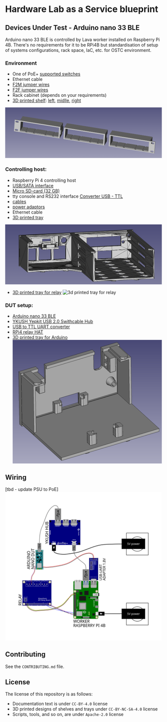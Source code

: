 <!--
SPDX-FileCopyrightText: Huawei Inc.

SPDX-License-Identifier: CC-BY-4.0
-->
# Hardware Lab as a Service blueprint

## Devices Under Test - Arduino nano 33 BLE
Arduino nano 33 BLE is controlled by Lava worker installed on Raspberry Pi 4B. There's no requirements for it to be RPi4B but standardisation of setup of systems configurations, rack space, IaC, etc. for OSTC environment.

### Environment
- One of PoE+ [supported switches](https://gitlab.eclipse.org/pastanki/HLaaS/-/tree/main/hardware#supported-poe-switches)
- Ethernet cable
- [F2M jumper wires](https://www.amazon.pl/dp/B07K8PVKBP/?coliid=I2LIB46FB8EO4I&colid=EVVMW1H6DML2&psc=1&ref_=lv_ov_lig_dp_it)
- [F2F jumper wires](https://www.amazon.pl/dp/B07KYHBVR7/?coliid=I2E8ALNGLDOVFB&colid=EVVMW1H6DML2&psc=1&ref_=lv_ov_lig_dp_it)
- Rack cabinet (depends on your requirements)
- [3D printed shelf](https://gitlab.eclipse.org/pastanki/HLaaS/-/blob/main/3D_shelves/README.md): [left](../../3D_shelves/Rack%20-%20Left%20Side.stl), [midlle](../../3D_shelves/Rack_-_Middle_wider-Rack%20-%20Middle%20Wider.stl), [right](../../3D_shelves/Rack%20-%20Right%20Side.stl)

![3D printed shelf](../../3D_shelves/shelf.png)

### Controlling host:
- Raspberry Pi 4 controlling host
- [USB/SATA interface](https://www.amazon.de/gp/product/B06XCV1W97)
- [Micro SD-card (32 GB)](https://www.amazon.com/Sandisk-Ultra-Micro-UHS-I-Adapter/dp/B073K14CVB)
- tty console and RS232 interface [Converter USB - TTL](https://elty.pl/pl/p/Konwerter-USB-na-RS232RS485TTL-z-izolacja./2468?utm_source=ceneo&utm_medium=referral)
- [cables](https://www.x-kom.pl/p/64439-kabel-zasilajacy-gembird-przedluzacz-c13-c14-18m.html)
- [power adaptors](https://www.x-kom.pl/p/263244-kabel-zasilajacy-gembird-kabel-schuko-c14-15cm.html)
- Ethernet cable
- [3D printed tray](../../3D_shelves/trpi4-1-rpi4-tray-all.stl)

![3D printed tray](../../3D_shelves/trpi4-1-rpi4-tray-all.png)
- [3D printed tray for relay](../../3D_shelves/relay_tray-Relay_tray.stl)
  ![3d printed tray for relay](../../3D_shelves/relay_tray-Relay_tray.png)

### DUT setup:
- [Arduino nano 33 BLE](https://kamami.pl/arduino-oryginalne-plytki/576014-arduino-nano-33-ble-sense-ze-zlaczami-plytka-z-mikrokontrolerem-nrf52840-modulem-ble-i-czujnikami.html?search_query=arduino&results=1896)
- [YKUSH Yepkit USB 2.0 Swithcable Hub](https://www.yepkit.com/products/ykush)
- [USB to TTL UART converter](https://www.amazon.pl/dp/B07WX2DSVB/?coliid=I9VCAX8JCO5BS&colid=EVVMW1H6DML2&psc=1&ref_=lv_ov_lig_dp_it)
- [RPi4 relay HAT](https://botland.com.pl/rozszerzenia-gpio-do-raspberry-pi/6804-rpi-relay-board-3-przekazniki-nakladka-dla-raspberry-pi-waveshare-11638-5904422371753.html)
- [3D printed tray for Arduino](../../3D_shelves/Arduino_Nano_33_BLE_tray_alt-all.stl)
![3D printed tray for Arduino](../../3D_shelves/Arduino_Nano_33_BLE_tray_alt.png)


## Wiring
[tbd - update PSU to PoE]
![wiring diagram](../dut_diagrams/SVG/nano_dut.svg)

## Contributing

See the `CONTRIBUTING.md` file.

## License
The license of this repository is as follows:

* Documentation text is under `CC-BY-4.0` license
* 3D printed designs of shelves and trays under `CC-BY-NC-SA-4.0` license
* Scripts, tools, and so on, are under `Apache-2.0` license
